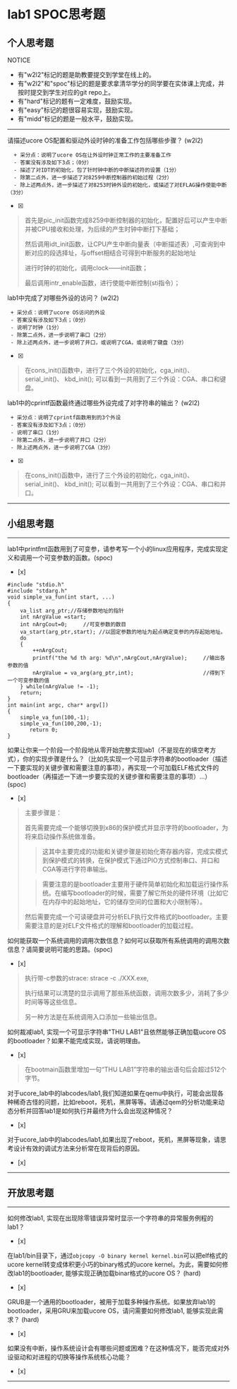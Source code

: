 # lab1 SPOC思考题

## 个人思考题

NOTICE
- 有"w2l2"标记的题是助教要提交到学堂在线上的。
- 有"w2l2"和"spoc"标记的题是要求拿清华学分的同学要在实体课上完成，并按时提交到学生对应的git repo上。
- 有"hard"标记的题有一定难度，鼓励实现。
- 有"easy"标记的题很容易实现，鼓励实现。
- 有"midd"标记的题是一般水平，鼓励实现。
---

请描述ucore OS配置和驱动外设时钟的准备工作包括哪些步骤？ (w2l2)
```
  + 采分点：说明了ucore OS在让外设时钟正常工作的主要准备工作
  - 答案没有涉及如下3点；（0分）
  - 描述了对IDT的初始化，包了针时钟中断的中断描述符的设置（1分）
  - 除第二点外，进一步描述了对8259中断控制器的初始过程（2分）
  - 除上述两点外，进一步描述了对8253时钟外设的初始化，或描述了对EFLAG操作使能中断（3分）
 ```
- [x]  

>  首先是pic_init函数完成8259中断控制器的初始化，配置好后可以产生中断并被CPU接收和处理，为后续的产生时钟中断打下基础；
>
> 然后调用idt_init函数，让CPU产生中断向量表（中断描述表）,可查询到中断对应的段选择址，与offset相结合可得到中断服务的起始地址
>
> 进行时钟的初始化，调用clock——init函数；
>
> 最后调用intr_enable函数，进行使能中断控制(sti指令）；


lab1中完成了对哪些外设的访问？ (w2l2)
 ```
  + 采分点：说明了ucore OS访问的外设
  - 答案没有涉及如下3点；（0分）
  - 说明了时钟（1分）
  - 除第二点外，进一步说明了串口（2分）
  - 除上述两点外，进一步说明了并口，或说明了CGA，或说明了键盘（3分）
 ```
- [x]  

>  在cons_init()函数中，进行了三个外设的初始化，cga_init()、
serial_init()、
kbd_init(); 可以看到一共用到了三个外设：CGA、串口和键盘。

lab1中的cprintf函数最终通过哪些外设完成了对字符串的输出？ (w2l2)
 ```
  + 采分点：说明了cprintf函数用到的3个外设
  - 答案没有涉及如下3点；（0分）
  - 说明了串口（1分）
  - 除第二点外，进一步说明了并口（2分）
  - 除上述两点外，进一步说明了CGA（3分）
 ```
- [x]  

>  在cons_init()函数中，进行了三个外设的初始化，cga_init()、
serial_init()、
kbd_init(); 可以看到一共用到了三个外设：CGA、串口和并口。

---

## 小组思考题

---

lab1中printfmt函数用到了可变参，请参考写一个小的linux应用程序，完成实现定义和调用一个可变参数的函数。(spoc)
- [x]  

```
#include "stdio.h"
#include "stdarg.h"
void simple_va_fun(int start, ...)
{
    va_list arg_ptr;//存储参数地址的指针
    int nArgValue =start;
    int nArgCout=0;     //可变参数的数目
    va_start(arg_ptr,start); //以固定参数的地址为起点确定变参的内存起始地址。
    do
    {
        ++nArgCout;
        printf("the %d th arg: %d\n",nArgCout,nArgValue);     //输出各参数的值
        nArgValue = va_arg(arg_ptr,int);                      //得到下一个可变参数的值
    } while(nArgValue != -1);               
    return;
}
int main(int argc, char* argv[])
{
    simple_va_fun(100,-1);
    simple_va_fun(100,200,-1);
       return 0;
}
```

如果让你来一个阶段一个阶段地从零开始完整实现lab1（不是现在的填空考方式），你的实现步骤是什么？（比如先实现一个可显示字符串的bootloader（描述一下要实现的关键步骤和需要注意的事项），再实现一个可加载ELF格式文件的bootloader（再描述一下进一步要实现的关键步骤和需要注意的事项）...） (spoc)
- [x]  

> 主要步骤是：
>
> 首先需要完成一个能够切换到x86的保护模式并显示字符的bootloader，为将来启动操作系统做准备。
>>这其中主要完成的功能和关键步骤是初始化寄存器内容，完成实模式到保护模式的转换，在保护模式下通过PIO方式控制串口、并口和CGA等进行字符串输出。
>
>> 需要注意的是bootloader主要用于硬件简单初始化和加载运行操作系统。在编写bootloader的时候，需要了解它所处的硬件环境（比如它在内存中的起始地址，它的储存空间的位置和大小限制等）。
>
> 然后需要完成一个可读硬盘并可分析ELF执行文件格式的bootloader。主要需要注意的是对ELF文件格式的理解和bootloader的加载过程。


如何能获取一个系统调用的调用次数信息？如何可以获取所有系统调用的调用次数信息？请简要说明可能的思路。(spoc)
- [x]  

> 执行带-c参数的strace: strace -c ./XXX.exe,
>
>执行结果可以清楚的显示调用了那些系统函数，调用次数多少，消耗了多少时间等等这些信息。
>
>另一种方法是在系统调用入口添加一些输出信息。


如何裁减lab1, 实现一个可显示字符串"THU LAB1"且依然能够正确加载ucore OS的bootloader？如果不能完成实现，请说明理由。
- [x]  

> 在bootmain函数里增加一句“THU LAB1”字符串的输出语句后会超过512个字节。

对于ucore_lab中的labcodes/lab1,我们知道如果在qemu中执行，可能会出现各种稀奇古怪的问题，比如reboot，死机，黑屏等等。请通过qem的分析功能来动态分析并回答lab1是如何执行并最终为什么会出现这种情况？
- [x]  

> 

对于ucore_lab中的labcodes/lab1,如果出现了reboot，死机，黑屏等现象，请思考设计有效的调试方法来分析常在现背后的原因。
- [x]  

> 

---

## 开放思考题

---

如何修改lab1, 实现在出现除零错误异常时显示一个字符串的异常服务例程的lab1？
- [x]  

> 


在lab1/bin目录下，通过`objcopy -O binary kernel kernel.bin`可以把elf格式的ucore kernel转变成体积更小巧的binary格式的ucore kernel。为此，需要如何修改lab1的bootloader, 能够实现正确加载binar格式的ucore OS？ (hard)
- [x]  

>

GRUB是一个通用的bootloader，被用于加载多种操作系统。如果放弃lab1的bootloader，采用GRU来加载ucore OS，请问需要如何修改lab1, 能够实现此需求？ (hard)
- [x]  

>


如果没有中断，操作系统设计会有哪些问题或困难？在这种情况下，能否完成对外设驱动和对进程的切换等操作系统核心功能？
- [x]  

>  

---
